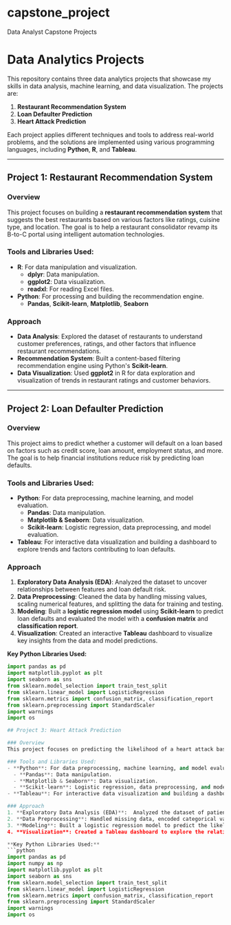 # capstone_project
Data Analyst Capstone Projects
# Data Analytics Projects

This repository contains three data analytics projects that showcase my skills in data analysis, machine learning, and data visualization. The projects are:

1. **Restaurant Recommendation System**
2. **Loan Defaulter Prediction**
3. **Heart Attack Prediction**

Each project applies different techniques and tools to address real-world problems, and the solutions are implemented using various programming languages, including **Python**, **R**, and **Tableau**.

---

## Project 1: Restaurant Recommendation System

### Overview
This project focuses on building a **restaurant recommendation system** that suggests the best restaurants based on various factors like ratings, cuisine type, and location. The goal is to help a restaurant consolidator revamp its B-to-C portal using intelligent automation technologies.

### Tools and Libraries Used:
- **R**: For data manipulation and visualization.
  - **dplyr**: Data manipulation.
  - **ggplot2**: Data visualization.
  - **readxl**: For reading Excel files.
- **Python**: For processing and building the recommendation engine.
  - **Pandas**, **Scikit-learn**, **Matplotlib**, **Seaborn**

### Approach
- **Data Analysis**: Explored the dataset of restaurants to understand customer preferences, ratings, and other factors that influence restaurant recommendations.
- **Recommendation System**: Built a content-based filtering recommendation engine using Python's **Scikit-learn**.
- **Data Visualization**: Used **ggplot2** in R for data exploration and visualization of trends in restaurant ratings and customer behaviors.

---

## Project 2: Loan Defaulter Prediction

### Overview
This project aims to predict whether a customer will default on a loan based on factors such as credit score, loan amount, employment status, and more. The goal is to help financial institutions reduce risk by predicting loan defaults.

### Tools and Libraries Used:
- **Python**: For data preprocessing, machine learning, and model evaluation.
  - **Pandas**: Data manipulation.
  - **Matplotlib & Seaborn**: Data visualization.
  - **Scikit-learn**: Logistic regression, data preprocessing, and model evaluation.
- **Tableau**: For interactive data visualization and building a dashboard to explore trends and factors contributing to loan defaults.

### Approach
1. **Exploratory Data Analysis (EDA)**: Analyzed the dataset to uncover relationships between features and loan default risk.
2. **Data Preprocessing**: Cleaned the data by handling missing values, scaling numerical features, and splitting the data for training and testing.
3. **Modeling**: Built a **logistic regression model** using **Scikit-learn** to predict loan defaults and evaluated the model with a **confusion matrix** and **classification report**.
4. **Visualization**: Created an interactive **Tableau** dashboard to visualize key insights from the data and model predictions.

**Key Python Libraries Used:**
```python
import pandas as pd
import matplotlib.pyplot as plt
import seaborn as sns
from sklearn.model_selection import train_test_split
from sklearn.linear_model import LogisticRegression
from sklearn.metrics import confusion_matrix, classification_report
from sklearn.preprocessing import StandardScaler
import warnings
import os

## Project 3: Heart Attack Prediction

### Overview
This project focuses on predicting the likelihood of a heart attack based on various health metrics like cholesterol levels, blood pressure, age, and exercise habits. The goal is to help healthcare professionals identify patients at risk and take preventive actions.

### Tools and Libraries Used:
- **Python**: For data preprocessing, machine learning, and model evaluation.
  - **Pandas**: Data manipulation.
  - **Matplotlib & Seaborn**: Data visualization.
  - **Scikit-learn**: Logistic regression, data preprocessing, and model evaluation.
- **Tableau**: For interactive data visualization and building a dashboard to explore trends and factors contributing to loan defaults.

### Approach
1. **Exploratory Data Analysis (EDA)**:  Analyzed the dataset of patient information to identify key factors contributing to heart attacks, such as age, cholesterol levels, blood pressure, and exercise habits.
2. **Data Preprocessing**: Handled missing data, encoded categorical variables, and performed feature scaling.
3. **Modeling**: Built a logistic regression model to predict the likelihood of a heart attack and evaluated the model's performance using a confusion matrix and classification report.
4. **Visualization**: Created a Tableau dashboard to explore the relationships between factors contributing to heart attack risk and visualize predictions.

**Key Python Libraries Used:**
```python
import pandas as pd
import numpy as np
import matplotlib.pyplot as plt
import seaborn as sns
from sklearn.model_selection import train_test_split
from sklearn.linear_model import LogisticRegression
from sklearn.metrics import confusion_matrix, classification_report
from sklearn.preprocessing import StandardScaler
import warnings
import os

